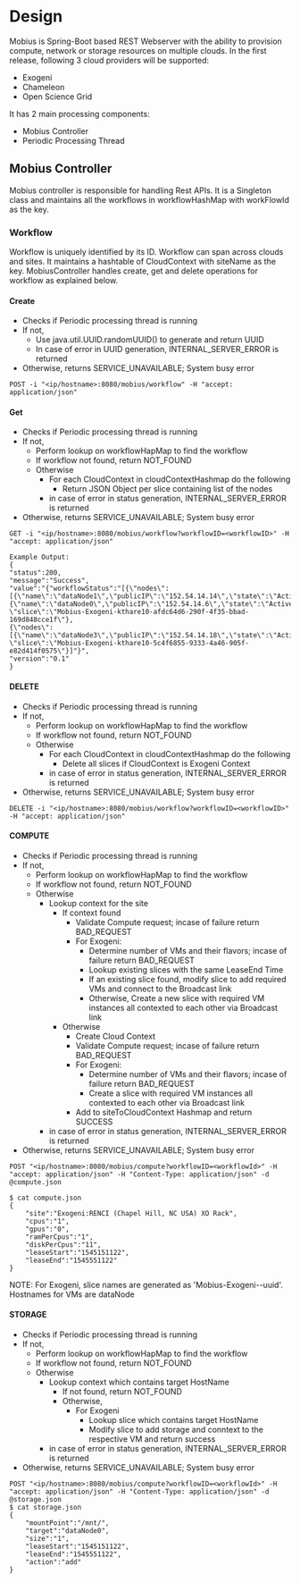 # Design

Mobius is Spring-Boot based REST Webserver with the ability to provision compute, network or storage resources on multiple clouds. In the first release, following 3 cloud providers will be supported:
- Exogeni
- Chameleon
- Open Science Grid

It has 2 main processing components:
- Mobius Controller
- Periodic Processing Thread

## Mobius Controller
Mobius controller is responsible for handling Rest APIs. It is a Singleton class and maintains all the workflows in workflowHashMap with workFlowId as the key.
### Workflow
Workflow is uniquely identified by its ID. Workflow can span across clouds and sites. It maintains a hashtable of CloudContext with siteName as the key. MobiusController handles create, get and delete operations for workflow as explained below. 
#### Create
- Checks if Periodic processing thread is running
- If not, 
  - Use java.util.UUID.randomUUID() to generate and return UUID
  - In case of error in UUID generation, INTERNAL_SERVER_ERROR is returned
- Otherwise, returns SERVICE_UNAVAILABLE; System busy error
```
POST -i "<ip/hostname>:8080/mobius/workflow" -H "accept: application/json"
```
#### Get
- Checks if Periodic processing thread is running
- If not,
  - Perform lookup on workflowHapMap to find the workflow 
  - If workflow not found, return NOT_FOUND
  - Otherwise 
    - For each CloudContext in cloudContextHashmap do the following
      - Return JSON Object per slice containing list of the nodes
    - in case of error in status generation, INTERNAL_SERVER_ERROR is returned
- Otherwise, returns SERVICE_UNAVAILABLE; System busy error
```
GET -i "<ip/hostname>:8080/mobius/workflow?workflowID=<workflowID>" -H "accept: application/json"

Example Output:
{
"status":200,
"message":"Success",
"value":"{"workflowStatus":"[{\"nodes\":[{\"name\":\"dataNode1\",\"publicIP\":\"152.54.14.14\",\"state\":\"Active\",\"ip1\":\"172.16.0.2\"},
{\"name\":\"dataNode0\",\"publicIP\":\"152.54.14.6\",\"state\":\"Active\",\"ip1\":\"172.16.0.1\"}],
\"slice\":\"Mobius-Exogeni-kthare10-afdc64d6-290f-4f35-bbad-169d848cce1f\"},
{\"nodes\":[{\"name\":\"dataNode3\",\"publicIP\":\"152.54.14.18\",\"state\":\"Active\",\"ip1\":\"172.16.0.1\"}],
\"slice\":\"Mobius-Exogeni-kthare10-5c4f6855-9333-4a46-905f-e82d414f0575\"}]"}",
"version":"0.1"
}
```
#### DELETE
- Checks if Periodic processing thread is running
- If not, 
  - Perform lookup on workflowHapMap to find the workflow 
  - If workflow not found, return NOT_FOUND
  - Otherwise
    - For each CloudContext in cloudContextHashmap do the following
      - Delete all slices if CloudContext is Exogeni Context
    - in case of error in status generation, INTERNAL_SERVER_ERROR is returned
- Otherwise, returns SERVICE_UNAVAILABLE; System busy error
```
DELETE -i "<ip/hostname>:8080/mobius/workflow?workflowID=<workflowID>" -H "accept: application/json"
```
#### COMPUTE
- Checks if Periodic processing thread is running
- If not, 
  - Perform lookup on workflowHapMap to find the workflow 
  - If workflow not found, return NOT_FOUND
  - Otherwise
    - Lookup context for the site
      - If context found
        - Validate Compute request; incase of failure return BAD_REQUEST
        - For Exogeni:
          - Determine number of VMs and their flavors; incase of failure return BAD_REQUEST
          - Lookup existing slices with the same LeaseEnd Time
          - If an existing slice found, modify slice to add required VMs and connect to the Broadcast link
          - Otherwise, Create a new slice with required VM instances all contexted to each other via Broadcast link 
      - Otherwise
        - Create Cloud Context
        - Validate Compute request; incase of failure return BAD_REQUEST
        - For Exogeni:
          - Determine number of VMs and their flavors; incase of failure return BAD_REQUEST
          - Create a slice with required VM instances all contexted to each other via Broadcast link 
        - Add to siteToCloudContext Hashmap and return SUCCESS
    - in case of error in status generation, INTERNAL_SERVER_ERROR is returned
- Otherwise, returns SERVICE_UNAVAILABLE; System busy error
```
POST "<ip/hostname>:8080/mobius/compute?workflowID=<workflowId>" -H "accept: application/json" -H "Content-Type: application/json" -d @compute.json 

$ cat compute.json
{
    "site":"Exogeni:RENCI (Chapel Hill, NC USA) XO Rack",
    "cpus":"1",
    "gpus":"0",
    "ramPerCpus":"1",
    "diskPerCpus":"11",
    "leaseStart":"1545151122",
    "leaseEnd":"1545551122"
}
```
NOTE: For Exogeni, slice names are generated as 'Mobius-Exogeni-<user>-uuid'. Hostnames for VMs are dataNode<Number>
#### STORAGE
- Checks if Periodic processing thread is running
- If not, 
  - Perform lookup on workflowHapMap to find the workflow 
  - If workflow not found, return NOT_FOUND
  - Otherwise
    - Lookup context which contains target HostName
      - If not found, return NOT_FOUND
      - Otherwise, 
        - For Exogeni
          - Lookup slice which contains target HostName
          - Modify slice to add storage and conntext to the respective VM and return success
    - in case of error in status generation, INTERNAL_SERVER_ERROR is returned
- Otherwise, returns SERVICE_UNAVAILABLE; System busy error
```
POST "<ip/hostname>:8080/mobius/compute?workflowID=<workflowId>" -H "accept: application/json" -H "Content-Type: application/json" -d @storage.json 
$ cat storage.json
{
    "mountPoint":"/mnt/",
    "target":"dataNode0",
    "size":"1",
    "leaseStart":"1545151122",
    "leaseEnd":"1545551122",
    "action":"add"
}
```
